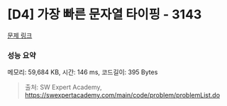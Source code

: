 # [D4] 가장 빠른 문자열 타이핑 - 3143 

[문제 링크](https://swexpertacademy.com/main/code/problem/problemDetail.do?contestProbId=AV_65wkqsb4DFAWS) 

### 성능 요약

메모리: 59,684 KB, 시간: 146 ms, 코드길이: 395 Bytes



> 출처: SW Expert Academy, https://swexpertacademy.com/main/code/problem/problemList.do